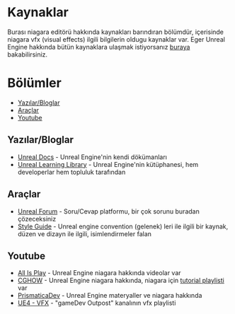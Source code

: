 # Kaynaklar
Burası niagara editörü hakkında kaynakları barındıran bölümdür, içerisinde niagara vfx (visual effects) ilgili bilgilerin oldugu kaynaklar var. Eger Unreal Engine hakkında bütün kaynaklara ulaşmak istiyorsanız [buraya](../../../Kaynaklar) bakabilirsiniz.


# Bölümler

* [Yazılar/Bloglar](#yazılarbloglar)
* [Araçlar](#araçlar)
* [Youtube](#youtube)


## Yazılar/Bloglar
* [Unreal Docs](https://docs.unrealengine.com/5.1/en-US/creating-visual-effects-in-niagara-for-unreal-engine/) - Unreal Engine'nin kendi dökümanları
* [Unreal Learning Library](https://dev.epicgames.com/community/learning?application=unreal_engine) - Unreal Engine'nin kütüphanesi, hem developerlar hem topluluk tarafından


## Araçlar
* [Unreal Forum](https://forums.unrealengine.com/search) - Soru/Cevap platformu, bir çok sorunu buradan çözeceksiniz
* [Style Guide](https://github.com/Allar/ue5-style-guide/tree/v2) - Unreal engine convention (gelenek) leri ile ilgili bir kaynak, düzen ve dizayn ile ilgili, isimlendirmeler falan

## Youtube
* [All Is Play](https://www.youtube.com/@AllIsPlay/videos) - Unreal Engine niagara hakkında videolar var
* [CGHOW](https://www.youtube.com/@cghow/videos) - Unreal Engine niagara hakkında, niagara için [tutorial playlisti](https://www.youtube.com/watch?v=ivfdCviqS9Y&list=PLwMiBtF6WzsoNsDquipGfD-uLUb-fyRSV) var
* [PrismaticaDev](https://www.youtube.com/@PrismaticaDev/videos) - Unreal Engine materyaller ve niagara hakkında
* [UE4 - VFX](https://www.youtube.com/playlist?list=PLomQNLPOWtzYXU_pRIUVVEV9uY7bjENZ5) - "gameDev Outpost" kanalının vfx playlisti




